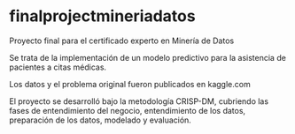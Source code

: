 # finalprojectmineriadatos
Proyecto final para el certificado experto en Minería de Datos

Se trata de la implementación de un modelo predictivo para la asistencia de pacientes a citas médicas.  

Los datos y el problema original fueron publicados en kaggle.com

El proyecto se desarrolló bajo la metodología CRISP-DM, cubriendo las fases de entendimiento del negocio, entendimiento de los datos, preparación de los datos, modelado y evaluación.

